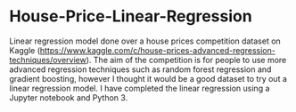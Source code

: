 # House-Price-Linear-Regression
Linear regression model done over a house prices competition dataset on Kaggle (https://www.kaggle.com/c/house-prices-advanced-regression-techniques/overview).
The aim of the competition is for people to use more advanced regression techniques such as random forest regression and gradient boosting, however I thought it would be a good dataset to try out a linear regression model.
I have completed the linear regression using a Jupyter notebook and Python 3.
